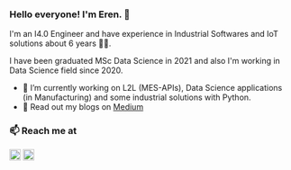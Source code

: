 ### Hello everyone! I'm Eren. 👋 

I'm an I4.0 Engineer and have experience in Industrial Softwares and IoT solutions about 6 years 👨‍💻. 

I have been graduated MSc Data Science in 2021 and also I'm working in Data Science field since 2020.


- 🔭 I’m currently working on L2L (MES-APIs), Data Science applications (in Manufacturing) and some industrial solutions with Python.
- 💬 Read out my blogs on [Medium](https://ernu.medium.com)

### 📫 Reach me at 
<a href="https://twitter.com/ernumm" target="_blank"><img align="center" src="https://cdn.jsdelivr.net/npm/simple-icons@3.0.1/icons/twitter.svg" alt="dephraiim" height="20" width="20" /></a>
<a href="https://linkedin.com/in/erenuyanik" target="_blank"><img align="center" src="https://cdn.jsdelivr.net/npm/simple-icons@3.0.1/icons/linkedin.svg" alt="dephraiim" height="20" width="20" /></a>
